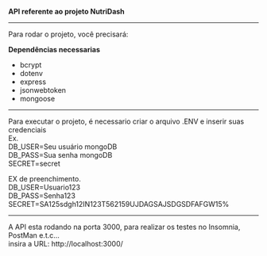 <b>API referente ao projeto NutriDash</b>

-------------------------------------------------------------------------------------
Para rodar o projeto, você precisará:

**Dependências necessarias**
  <ul>
    <li>bcrypt</li>
    <li>dotenv</li>
    <li>express</li>
    <li>jsonwebtoken</li>
    <li>mongoose</li>
  </ul>
  
-------------------------------------------------------------------------------------

Para executar o projeto, é necessario criar o arquivo .ENV e inserir suas credenciais</br>
Ex.</br>
  DB_USER=Seu usuário mongoDB </br>
  DB_PASS=Sua senha mongoDB </br>
  SECRET=secret</br>

EX de preenchimento.</br>
  DB_USER=Usuario123 </br>
  DB_PASS=Senha123 </br>
  SECRET=SA125sdgh12IN123T562159UJDAGSAJSDGSDFAFGW15%</br>
  
-------------------------------------------------------------------------------------

A API esta rodando na porta 3000, para realizar os testes no Insomnia, PostMan e.t.c...</br>
insira a URL: http://localhost:3000/<Rota>
